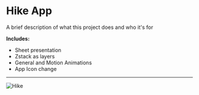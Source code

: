 
# Hike App
A brief description of what this project does and who it's for

**Includes:**
- Sheet presentation
- Zstack as layers
- General and Motion Animations
- App Icon change

--- 

![Hike](https://github.com/user-attachments/assets/fa88c5ad-4542-4584-927b-3899800c0ef3)
